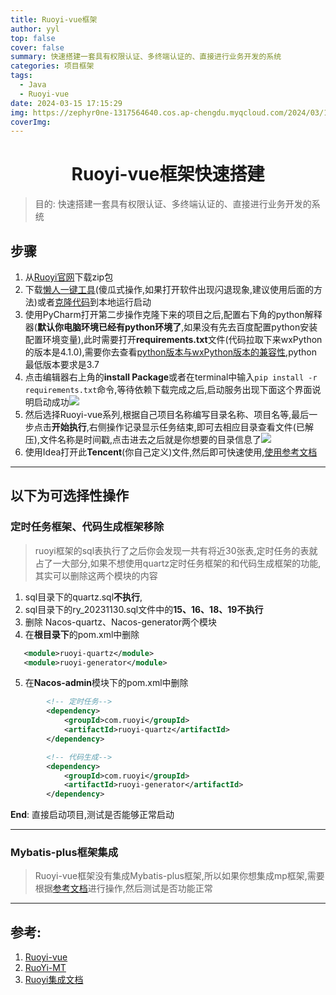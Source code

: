 ```yaml
---
title: Ruoyi-vue框架
author: yyl
top: false
cover: false
summary: 快速搭建一套具有权限认证、多终端认证的、直接进行业务开发的系统
categories: 项目框架
tags: 
  - Java 
  - Ruoyi-vue
date: 2024-03-15 17:15:29
img: https://zephyr0ne-1317564640.cos.ap-chengdu.myqcloud.com/2024/03/15/17104942576396.jpg
coverImg:
---
```


# <center>Ruoyi-vue框架快速搭建

> 目的:  快速搭建一套具有权限认证、多终端认证的、直接进行业务开发的系统

## 步骤
1. 从[Ruoyi官网](https://gitee.com/y_project/RuoYi-Vue/releases/tag/v3.8.7)下载zip包
2. 下载[懒人一键工具](https://gitee.com/lpf_project/RuoYi-MT/releases/tag/V4-20230425)(傻瓜式操作,如果打开软件出现闪退现象,建议使用后面的方法)或者[克隆代码](https://gitee.com/lpf_project/RuoYi-MT)到本地运行启动
3. 使用PyCharm打开第二步操作克隆下来的项目之后,配置右下角的python解释器(**默认你电脑环境已经有python环境了**,如果没有先去百度配置python安装配置环境变量),此时需要打开**requirements.txt**文件(代码拉取下来wxPython的版本是4.1.0),需要你去查看[python版本与wxPython版本的兼容性](https://www.wxpython.org/),python最低版本要求是3.7
4. 点击编辑器右上角的**install Package**或者在terminal中输入`pip install -r requirements.txt`命令,等待依赖下载完成之后,启动服务出现下面这个界面说明启动成功![](https://zephyr0ne-1317564640.cos.ap-chengdu.myqcloud.com/2024/03/15/17104930613810.jpg)
5. 然后选择Ruoyi-vue系列,根据自己项目名称编写目录名称、项目名等,最后一步点击**开始执行**,右侧操作记录显示任务结束,即可去相应目录查看文件(已解压),文件名称是时间戳,点击进去之后就是你想要的目录信息了![](https://zephyr0ne-1317564640.cos.ap-chengdu.myqcloud.com/2024/03/15/17104930721744.jpg)
6. 使用Idea打开此**Tencent**(你自己定义)文件,然后即可快速使用,[使用参考文档
   ](https://gitee.com/y_project/RuoYi-Vue/tree/master/doc)

-------
## 以下为可选择性操作
### 定时任务框架、代码生成框架移除
> ruoyi框架的sql表执行了之后你会发现一共有将近30张表,定时任务的表就占了一大部分,如果不想使用quartz定时任务框架的和代码生成框架的功能,其实可以删除这两个模块的内容
1. sql目录下的quartz.sql**不执行**,
2. sql目录下的ry_20231130.sql文件中的**15、16、18、19不执行**
3. 删除 Nacos-quartz、Nacos-generator两个模块
4. 在**根目录下**的pom.xml中删除
 ```xml 
    <module>ruoyi-quartz</module>
    <module>ruoyi-generator</module>
```
5. 在**Nacos-admin**模块下的pom.xml中删除
```xml
        <!-- 定时任务-->
        <dependency>
            <groupId>com.ruoyi</groupId>
            <artifactId>ruoyi-quartz</artifactId>
        </dependency>

        <!-- 代码生成-->
        <dependency>
            <groupId>com.ruoyi</groupId>
            <artifactId>ruoyi-generator</artifactId>
        </dependency>
```
**End**:  直接启动项目,测试是否能够正常启动


-------
### Mybatis-plus框架集成
> Ruoyi-vue框架没有集成Mybatis-plus框架,所以如果你想集成mp框架,需要根据[参考文档](https://doc.ruoyi.vip/ruoyi-vue/document/cjjc.html#%25E9%259B%2586%25E6%2588%2590mybatisplus%25E5%25AE%259E%25E7%258E%25B0mybatis%25E5%25A2%259E%25E5%25BC%25BA)进行操作,然后测试是否功能正常

-------
## 参考:
1. [Ruoyi-vue](https://gitee.com/y_project/RuoYi-Vue)
2. [RuoYi-MT](https://gitee.com/lpf_project/RuoYi-MT)
3. [Ruoyi集成文档](https://doc.ruoyi.vip/ruoyi-vue/document/cjjc.html)
